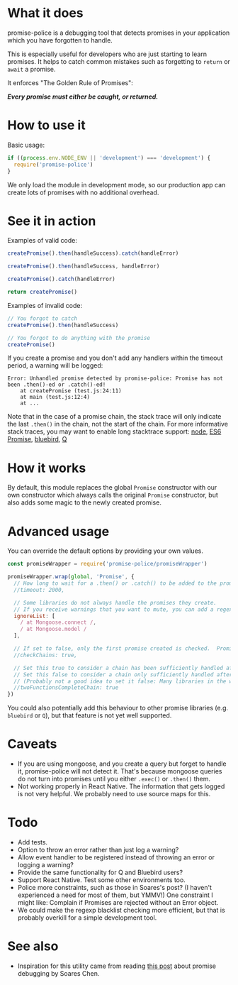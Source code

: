 # What it does

promise-police is a debugging tool that detects promises in your application which you have forgotten to handle.

This is especially useful for developers who are just starting to learn promises.  It helps to catch common mistakes such as forgetting to `return` or `await` a promise.

It enforces "The Golden Rule of Promises":

_**Every promise must either be caught, or returned.**_

# How to use it

Basic usage:

```js
if ((process.env.NODE_ENV || 'development') === 'development') {
  require('promise-police')
}
```

We only load the module in development mode, so our production app can create lots of promises with no additional overhead.

# See it in action

Examples of valid code:

```js
createPromise().then(handleSuccess).catch(handleError)

createPromise().then(handleSuccess, handleError)

createPromise().catch(handleError)

return createPromise()
```

Examples of invalid code:

```js
// You forgot to catch
createPromise().then(handleSuccess)

// You forgot to do anything with the promise
createPromise()
```

If you create a promise and you don't add any handlers within the timeout period, a warning will be logged:

```
Error: Unhandled promise detected by promise-police: Promise has not been .then()-ed or .catch()-ed!
    at createPromise (test.js:24:11)
    at main (test.js:12:4)
    at ...
```

Note that in the case of a promise chain, the stack trace will only indicate the last `.then()` in the chain, not the start of the chain.  For more informative stack traces, you may want to enable long stacktrace support: [node](https://github.com/mattinsler/longjohn), [ES6 Promise](https://gist.github.com/joeytwiddle/8c357b8a4ac6803a0f188d495901b6bc), [bluebird](http://bluebirdjs.com/docs/api/promise.longstacktraces.html), [Q](https://stackoverflow.com/a/24046877)

# How it works

By default, this module replaces the global `Promise` constructor with our own constructor which always calls the original `Promise` constructor, but also adds some magic to the newly created promise.

# Advanced usage

You can override the default options by providing your own values.

```js
const promiseWrapper = require('promise-police/promiseWrapper')

promiseWrapper.wrap(global, 'Promise', {
  // How long to wait for a .then() or .catch() to be added to the promise.
  //timeout: 2000,

  // Some libraries do not always handle the promises they create.
  // If you receive warnings that you want to mute, you can add a regexp that will match only that code's stacktrace.
  ignoreList: [
    / at Mongoose.connect /,
    / at Mongoose.model /
  ],

  // If set to false, only the first promise created is checked.  Promises resulting from later .then()s are not checked.
  //checkChains: true,

  // Set this true to consider a chain has been sufficiently handled after `.then(good, bad)`
  // Set this false to consider a chain only sufficiently handled after `.then(good).catch(bad)`
  // (Probably not a good idea to set it false: Many libraries in the wild use the former approach.)
  //twoFunctionsCompleteChain: true
})
```

You could also potentially add this behaviour to other promise libraries (e.g. `bluebird` or `Q`), but that feature is not yet well supported.

# Caveats

- If you are using mongoose, and you create a query but forget to handle it, promise-police will not detect it.  That's because mongoose queries do not turn into promises until you either `.exec()` or `.then()` them.
- Not working properly in React Native.  The information that gets logged is not very helpful.  We probably need to use source maps for this.

# Todo

- Add tests.
- Option to throw an error rather than just log a warning?
- Allow event handler to be registered instead of throwing an error or logging a warning?
- Provide the same functionality for Q and Bluebird users?
- Support React Native.  Test some other environments too.
- Police more constraints, such as those in Soares's post?  (I haven't experienced a need for most of them, but YMMV!)  One constraint I might like: Complain if Promises are rejected without an Error object.
- We could make the regexp blacklist checking more efficient, but that is probably overkill for a simple development tool.

# See also

- Inspiration for this utility came from reading [this post](https://github.com/soareschen/es6-promise-debugging/blob/master/README.md) about promise debugging by Soares Chen.

